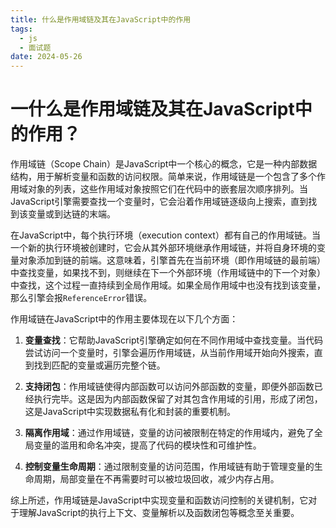 ```yaml
---
title: 什么是作用域链及其在JavaScript中的作用
tags:
  - js
  - 面试题
date: 2024-05-26
---
```

# 一什么是作用域链及其在JavaScript中的作用？

作用域链（Scope Chain）是JavaScript中一个核心的概念，它是一种内部数据结构，用于解析变量和函数的访问权限。简单来说，作用域链是一个包含了多个作用域对象的列表，这些作用域对象按照它们在代码中的嵌套层次顺序排列。当JavaScript引擎需要查找一个变量时，它会沿着作用域链逐级向上搜索，直到找到该变量或到达链的末端。

在JavaScript中，每个执行环境（execution context）都有自己的作用域链。当一个新的执行环境被创建时，它会从其外部环境继承作用域链，并将自身环境的变量对象添加到链的前端。这意味着，引擎首先在当前环境（即作用域链的最前端）中查找变量，如果找不到，则继续在下一个外部环境（作用域链中的下一个对象）中查找，这个过程一直持续到全局作用域。如果全局作用域中也没有找到该变量，那么引擎会报`ReferenceError`错误。

作用域链在JavaScript中的作用主要体现在以下几个方面：

1. **变量查找**：它帮助JavaScript引擎确定如何在不同作用域中查找变量。当代码尝试访问一个变量时，引擎会遍历作用域链，从当前作用域开始向外搜索，直到找到匹配的变量或遍历完整个链。
    
2. **支持闭包**：作用域链使得内部函数可以访问外部函数的变量，即便外部函数已经执行完毕。这是因为内部函数保留了对其包含作用域的引用，形成了闭包，这是JavaScript中实现数据私有化和封装的重要机制。
    
3. **隔离作用域**：通过作用域链，变量的访问被限制在特定的作用域内，避免了全局变量的滥用和命名冲突，提高了代码的模块性和可维护性。
    
4. **控制变量生命周期**：通过限制变量的访问范围，作用域链有助于管理变量的生命周期，局部变量在不再需要时可以被垃圾回收，减少内存占用。
    

综上所述，作用域链是JavaScript中实现变量和函数访问控制的关键机制，它对于理解JavaScript的执行上下文、变量解析以及函数闭包等概念至关重要。